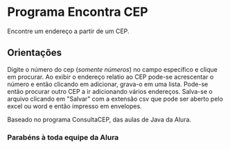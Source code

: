 # Programa Encontra CEP

Encontre um endereço a partir de um CEP.

## Orientações

Digite o número do cep (*somente números*) no campo específico e clique em procurar.
Ao exibir o endereço relatio ao CEP pode-se acrescentar o número
e então clicando em adicionar, grava-o em uma lista. Pode-se então 
procurar outro CEP a ir adicionando vários endereços. Salva-se o 
arquivo clicando em "Salvar" com a extensão csv que pode ser aberto 
pelo excel ou word e então impresso em envelopes.

Baseado no programa ConsultaCEP, das aulas de Java da Alura.

### Parabéns à toda equipe da Alura

